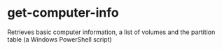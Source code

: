 # get-computer-info
Retrieves basic computer information, a list of volumes and the partition table (a Windows PowerShell script)
